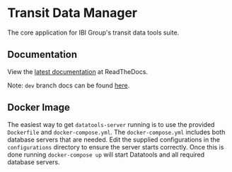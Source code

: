 # Transit Data Manager

The core application for IBI Group's transit data tools suite.

## Documentation

View the [latest documentation](http://conveyal-data-tools.readthedocs.org/en/latest/) at ReadTheDocs.

Note: `dev` branch docs can be found [here](http://conveyal-data-tools.readthedocs.org/en/dev/).

## Docker Image
The easiest way to get `datatools-server` running is to use the provided `Dockerfile` and `docker-compose.yml`. The `docker-compose.yml` includes both database servers that are needed. Edit the supplied configurations in the `configurations` directory to ensure the server starts correctly. Once this is done running `docker-compose up` will start Datatools and all required database servers.


